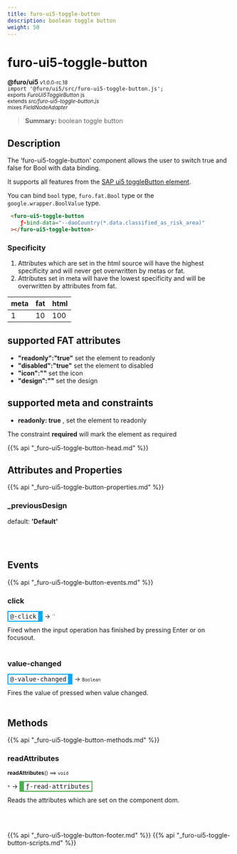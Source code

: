 ```yaml
---
title: furo-ui5-toggle-button
description: boolean toggle button
weight: 50
---
```


# furo-ui5-toggle-button
**@furo/ui5** <small>v1.0.0-rc.18</small>
<br>`import '@furo/ui5/src/furo-ui5-toggle-button.js';`<small>
<br>exports *FuroUi5ToggleButton* js
<br>extends *src/furo-ui5-toggle-button.js*
<br> mixes *FieldNodeAdapter*</small>

> **Summary:** boolean toggle button

## Description

The 'furo-ui5-toggle-button' component allows the user to switch true and false for Bool with data binding.

It supports all features from the [SAP ui5 toggleButton element](https://sap.github.io/ui5-webcomponents/playground/components/ToggleButton/).

You can bind  `bool` type, `furo.fat.Bool` type or the `google.wrapper.BoolValue`  type.

```html
 <furo-ui5-toggle-button
    ƒ-bind-data="--daoCountry(*.data.classified_as_risk_area)"
 ></furo-ui5-toggle-button>
```

### Specificity
1. Attributes which are set in the html source will have the highest specificity and will never get overwritten by metas or fat.
2. Attributes set in meta will have the lowest specificity and will be overwritten by attributes from fat.

| meta  | fat  | html  |
|------  |-----  |------  |
| 1      | 10    | 100    |


## supported FAT attributes
 - **"readonly":"true"** set the element to readonly
 - **"disabled":"true"** set the element to disabled
 - **"icon":""** set the icon
 - **"design":""** set the design

## supported meta and constraints
- **readonly: true** , set the element to readonly

The constraint **required** will mark the element as required

{{% api "_furo-ui5-toggle-button-head.md" %}}

## Attributes and Properties
{{% api "_furo-ui5-toggle-button-properties.md" %}}















### **_previousDesign**
default: **&#39;Default&#39;**</small>


<br><br>





## Events
{{% api "_furo-ui5-toggle-button-events.md" %}}

### **click**
<span  style="border-width:2px 10px 2px 2px; border-style: solid;border-color:  rgb(2, 168, 244);font-family:monospace; padding:2px 4px;">@-click</span>
→ <small>``</small>

 Fired when the input operation has finished by pressing Enter or on focusout.
<br><br>
### **value-changed**
<span  style="border-width:2px 10px 2px 2px; border-style: solid;border-color:  rgb(2, 168, 244);font-family:monospace; padding:2px 4px;">@-value-changed</span>
→ <small>`Boolean`</small>

Fires the value of pressed when value changed.
<br><br>

## Methods
{{% api "_furo-ui5-toggle-button-methods.md" %}}


### **readAttributes**
<small>**readAttributes**() ⟹ `void`</small>

<small>`*`</small> →
<span  style="border-width:2px 2px 2px 10px; border-style: solid;border-color:  rgb(76, 175, 80);font-family:monospace; padding:2px 4px;">ƒ-read-attributes</span>

Reads the attributes which are set on the component dom.

<br><br>





















{{% api "_furo-ui5-toggle-button-footer.md" %}}
{{% api "_furo-ui5-toggle-button-scripts.md" %}}

